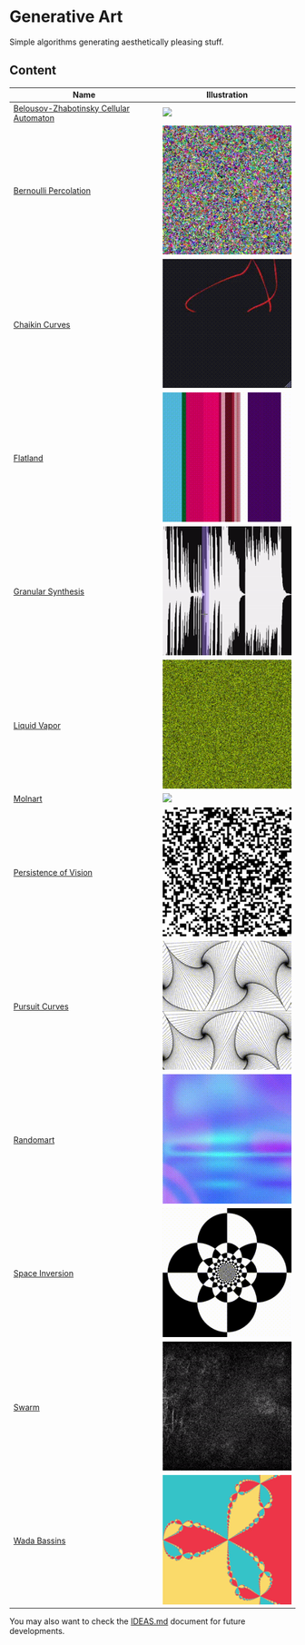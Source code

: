 # Generative Art

Simple algorithms generating aesthetically pleasing stuff.

## Content

Name | Illustration
---- | ------------
[Belousov-Zhabotinsky Cellular Automaton](belousov-zhabotinsky) | [![](belousov-zhabotinsky/belousov-zhabotinsky.gif)](belousov-zhabotinsky)
[Bernoulli Percolation](bernoulli-percolation) | [![](bernoulli-percolation/bernoulli-percolation.gif)](bernoulli-percolation)
[Chaikin Curves](chaikin-curves) | [![](chaikin-curves/chaikin.gif)](chaikin-curves)
[Flatland](flatland) | [![](flatland/flatland.gif)](flatland)
[Granular Synthesis](granular-synthesis) | [![](granular-synthesis/granular-synthesis.gif)](granular-synthesis)
[Liquid Vapor](liquid-vapor) | [![](liquid-vapor/liquid-vapor.gif)](liquid-vapor)
[Molnart](molnart) | [![](molnart/molnart.gif)](molnart)
[Persistence of Vision](persistence-of-vision) | [![](persistence-of-vision/pov.gif)](persistence-of-vision)
[Pursuit Curves](pursuit) | [![](pursuit/pursuit.gif)](pursuit)
[Randomart](randomart) | [![](randomart/randomart.gif)](randomart)
[Space Inversion](space-inversion) | [![](space-inversion/space-inversion.gif)](space-inversion)
[Swarm](swarm) | [![](swarm/swarm.gif)](swarm)
[Wada Bassins](wada) | [![](wada/wada.gif)](wada)

You may also want to check the [IDEAS.md](IDEAS.md) document for future developments.
